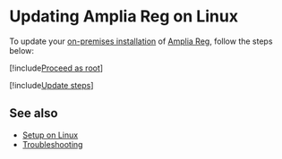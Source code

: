 ﻿# Updating Amplia Reg on Linux

To update your [on-premises installation](../index.md) of [Amplia Reg](../../index.md), follow the steps below:

[!include[Proceed as root](../../../includes/linux/su.md)]

[!include[Update steps](../../../../../includes/amplia-reg/linux/update.md)]

## See also

* [Setup on Linux](index.md)
* [Troubleshooting](troubleshoot/index.md)
